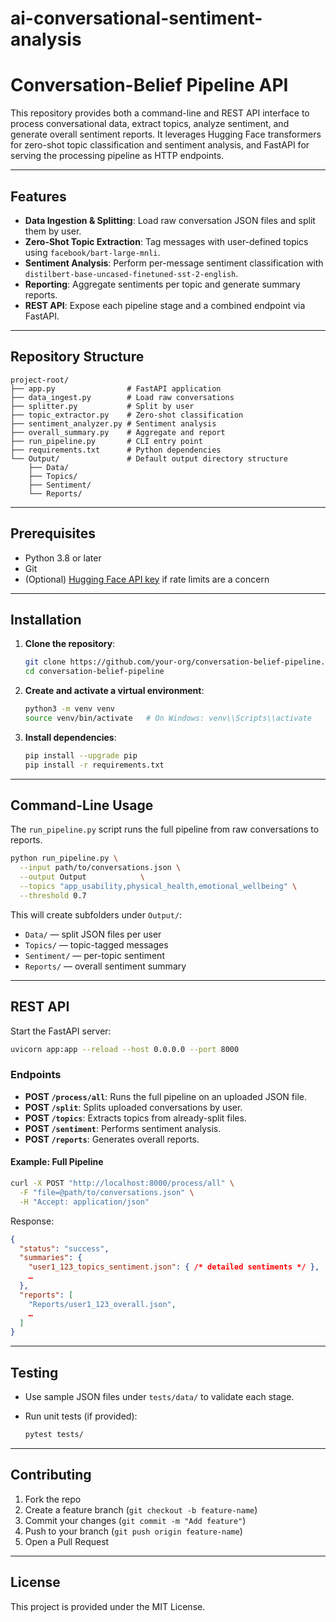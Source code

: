 # ai-conversational-sentiment-analysis
# Conversation-Belief Pipeline API

This repository provides both a command-line and REST API interface to process conversational data, extract topics, analyze sentiment, and generate overall sentiment reports. It leverages Hugging Face transformers for zero-shot topic classification and sentiment analysis, and FastAPI for serving the processing pipeline as HTTP endpoints.

---

## Features

* **Data Ingestion & Splitting**: Load raw conversation JSON files and split them by user.
* **Zero-Shot Topic Extraction**: Tag messages with user-defined topics using `facebook/bart-large-mnli`.
* **Sentiment Analysis**: Perform per-message sentiment classification with `distilbert-base-uncased-finetuned-sst-2-english`.
* **Reporting**: Aggregate sentiments per topic and generate summary reports.
* **REST API**: Expose each pipeline stage and a combined endpoint via FastAPI.

---

## Repository Structure

```
project-root/
├── app.py                # FastAPI application
├── data_ingest.py        # Load raw conversations
├── splitter.py           # Split by user
├── topic_extractor.py    # Zero-shot classification
├── sentiment_analyzer.py # Sentiment analysis
├── overall_summary.py    # Aggregate and report
├── run_pipeline.py       # CLI entry point
├── requirements.txt      # Python dependencies
└── Output/               # Default output directory structure
    ├── Data/
    ├── Topics/
    ├── Sentiment/
    └── Reports/
```

---

## Prerequisites

* Python 3.8 or later
* Git
* (Optional) [Hugging Face API key](https://huggingface.co/docs/hub/security-tokens) if rate limits are a concern

---

## Installation

1. **Clone the repository**:

   ```bash
   git clone https://github.com/your-org/conversation-belief-pipeline.git
   cd conversation-belief-pipeline
   ```

2. **Create and activate a virtual environment**:

   ```bash
   python3 -m venv venv
   source venv/bin/activate   # On Windows: venv\\Scripts\\activate
   ```

3. **Install dependencies**:

   ```bash
   pip install --upgrade pip
   pip install -r requirements.txt
   ```

---

## Command-Line Usage

The `run_pipeline.py` script runs the full pipeline from raw conversations to reports.

```bash
python run_pipeline.py \
  --input path/to/conversations.json \
  --output Output            \
  --topics "app_usability,physical_health,emotional_wellbeing" \
  --threshold 0.7
```

This will create subfolders under `Output/`:

* `Data/` — split JSON files per user
* `Topics/` — topic-tagged messages
* `Sentiment/` — per-topic sentiment
* `Reports/` — overall sentiment summary

---

## REST API

Start the FastAPI server:

```bash
uvicorn app:app --reload --host 0.0.0.0 --port 8000
```

### Endpoints

* **POST `/process/all`**: Runs the full pipeline on an uploaded JSON file.
* **POST `/split`**: Splits uploaded conversations by user.
* **POST `/topics`**: Extracts topics from already-split files.
* **POST `/sentiment`**: Performs sentiment analysis.
* **POST `/reports`**: Generates overall reports.

#### Example: Full Pipeline

```bash
curl -X POST "http://localhost:8000/process/all" \
  -F "file=@path/to/conversations.json" \
  -H "Accept: application/json"
```

Response:

```json
{
  "status": "success",
  "summaries": {
    "user1_123_topics_sentiment.json": { /* detailed sentiments */ },
    …
  },
  "reports": [
    "Reports/user1_123_overall.json",
    …
  ]
}
```

---

## Testing

* Use sample JSON files under `tests/data/` to validate each stage.
* Run unit tests (if provided):

  ```bash
  pytest tests/
  ```

---

## Contributing

1. Fork the repo
2. Create a feature branch (`git checkout -b feature-name`)
3. Commit your changes (`git commit -m "Add feature"`)
4. Push to your branch (`git push origin feature-name`)
5. Open a Pull Request

---

## License

This project is provided under the MIT License.
